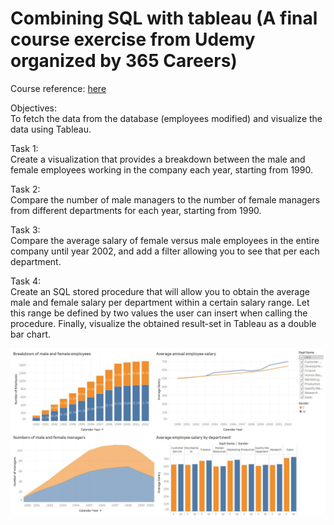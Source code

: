 # Combining SQL with tableau (A final course exercise from Udemy organized by 365 Careers)
 
Course reference: [here](https://www.udemy.com/course/sql-mysql-for-data-analytics-and-business-intelligence/)

Objectives: <br>
To fetch the data from the database (employees modified) and visualize the data using Tableau. 

Task 1: <br>
Create a visualization that provides a breakdown between the male and female employees working in the company each year, starting from 1990. 

Task 2:<br>
Compare the number of male managers to the number of female managers from different departments for each year, starting from 1990.

Task 3:<br>
Compare the average salary of female versus male employees in the entire company until year 2002, and add a filter allowing you to see that per each department.

Task 4:<br>
Create an SQL stored procedure that will allow you to obtain the average male and female salary per department within a certain salary range. Let this range be defined by two values the user can insert when calling the procedure. Finally, visualize the obtained result-set in Tableau as a double bar chart. 

<img src = 'dashboard.jpg'>
